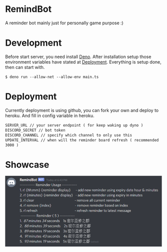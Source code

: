 # RemindBot

A reminder bot mainly just for personally game purpose :)

# Development

Before start server, you need install [Deno](https://deno.land/). After installation setup those environment variables have stated at [Deployment](#deployment). Everything is setup done, then can start with.

```
$ deno run --allow-net --allow-env main.ts
```

# Deployment

Currently deployment is using github, you can fork your own and deploy to heroku. And fill in config variable in heroku.

```
SERVER_URL // your server endpoint ( for keep waking up dyno )
DISCORD_SECRET // bot token
DISCORD_CHANNEL // specify which channel to only use this
UPDATE_INTERVAL // when will the reminder board refresh ( recommended 3000 )
```

# Showcase

![example.png](example.png)